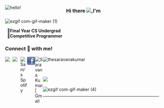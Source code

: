 <p>
  <img width="200" alt="hello!" align="left" src="https://giffiles.alphacoders.com/956/9562.gif">
</p>

### Hi there <img src="https://github.com/TheDudeThatCode/TheDudeThatCode/blob/master/Assets/Hi.gif" width="29px">,I'm
![ezgif com-gif-maker (1)](https://user-images.githubusercontent.com/59575502/104134631-ef5b0000-53b0-11eb-845c-e04e338792ae.gif)

<b>&nbsp; 📀Final Year CS Undergrad</b><br/>
<b>&nbsp; 📀Competitive Programmer</b>
<h3 align="left"><b>Connect 🔌 with me!</b></h3>
<a href="https://www.linkedin.com/in/thesaravanakumar">
  <img align="left" width="24px" src="https://github.com/TheDudeThatCode/TheDudeThatCode/blob/master/Assets/Linkedin.svg"/>
</a>
<a href="https://twitter.com/i_Skumar">
  <img align="left" width="26px" src="https://github.com/TheDudeThatCode/TheDudeThatCode/blob/master/Assets/Twitter.svg" />
</a>
<a href="https://open.spotify.com/user/4ycd6kmdj6we6n7dbj9aw2r3e">
  <img align="left" alt="Saro's Spotify" width="22px" src="https://raw.githubusercontent.com/peterthehan/peterthehan/master/assets/spotify.svg" />
</a>
<a href="https://www.facebook.com/thesaravanakumar">
  <img align="left" width="26px" src="https://github.com/thesaravanakumar/thesaravanakumar/blob/main/facebook.png" />
</a>
<a href="mailto:saravana.k.manimaran@gmail.com">
    <img align="left" alt="Saravana Kumar | Gmail" width="26px" src="https://github.com/TheDudeThatCode/TheDudeThatCode/blob/master/Assets/Gmail.svg" />
  </a>
<p align="left" height='140px' > <img src="https://komarev.com/ghpvc/?username=thesaravanakumar&label=visitors&color=31c442&style=plastic" alt="thesaravanakumar" /> </p>
<br/>
<br/>
<img align="" height='140px' src="https://github-readme-stats.vercel.app/api?username=thesaravanakumar&hide_title=true&show_icons=true&include_all_commits=true&line_height=21&bg_color=0,EC6C6C,FFD479,FFFC79,73FA79&theme=graywhite" />

![ezgif com-gif-maker (4)](https://user-images.githubusercontent.com/59575502/103031541-0a8dd900-4584-11eb-8024-fc105241fc47.gif)

---
